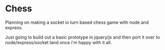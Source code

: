 # Chess

Planning on making a socket io turn based chess game with node and express.

Just going to build out a basic prototype in jquery/js and then port it over to node/express/socket land once i'm happy with it all.